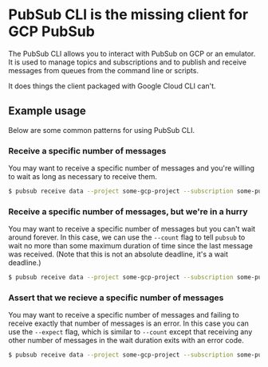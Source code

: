 # PubSub CLI is the missing client for GCP PubSub
The PubSub CLI allows you to interact with PubSub on GCP or an emulator. It is used to manage topics and subscriptions and to publish and receive messages from queues from the command line or scripts.

It does things the client packaged with Google Cloud CLI can't.

## Example usage
Below are some common patterns for using PubSub CLI.

### Receive a specific number of messages
You may want to receive a specific number of messages and you're willing to wait as long as necessary to receive them.

```sh
$ pubsub receive data --project some-gcp-project --subscription some-pubsub-subscription --count 3
```

### Receive a specific number of messages, but we're in a hurry
You may want to receive a specific number of messages but you can't wait around forever.
In this case, we can use the `--count` flag to tell `pubsub` to wait no more than some maximum duration of time since the last message was received.
(Note that this is not an absolute deadline, it's a wait deadline.)

```sh
$ pubsub receive data --project some-gcp-project --subscription some-pubsub-subscription --count 3 --wait 5s
```

### Assert that we recieve a specific number of messages
You may want to receive a specific number of messages and failing to receive exactly that number of messages
is an error. In this case you can use the `--expect` flag, which is similar to `--count` except that receiving
any other number of messages in the wait duration exits with an error code.

```sh
$ pubsub receive data --project some-gcp-project --subscription some-pubsub-subscription --expect 3 --wait 5s
```
